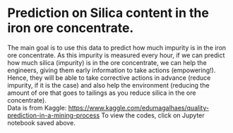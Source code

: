 # Prediction on Silica content in the iron ore concentrate.
The main goal is to use this data to predict how much impurity is in the iron ore concentrate. As this impurity is measured every hour, if we can predict how much silica (impurity) is in the ore concentrate, we can help the engineers, giving them early information to take actions (empowering!). Hence, they will be able to take corrective actions in advance (reduce impurity, if it is the case) and also help the environment (reducing the amount of ore that goes to tailings as you reduce silica in the ore concentrate).<br>
Data is from Kaggle: https://www.kaggle.com/edumagalhaes/quality-prediction-in-a-mining-process 
To view the codes, click on Jupyter notebook saved above.
